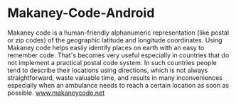 # Makaney-Code-Android
Makaney code is a human-friendly alphanumeric representation (like postal or zip codes) of the geographic latitude and longitude coordinates. Using Makaney code helps easily identify places on earth with an easy to remember code. That's becomes very useful especially in countries that do not implement a practical postal code system. In such countries people tend to describe their locations using directions, which is not always straightforward, waste valuable time, and results in many inconveniences especially when an ambulance needs to reach a certain location as soon as possible. 
www.makaneycode.net
